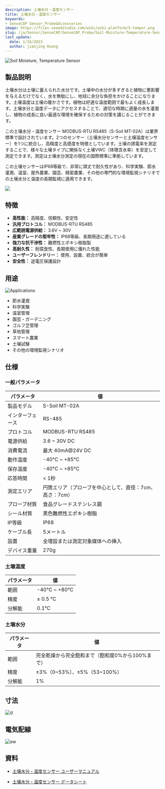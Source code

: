 ```yaml
---
description: 土壌水分・温度センサー
title: 土壌水分・温度センサー
keywords:
- SenseCAP Sensor_Probe&Accessories
image: https://files.seeedstudio.com/wiki/wiki-platform/S-tempor.png
slug: /ja/Sensor/SenseCAP/SenseCAP_Probe/Soil-Moisture-Temperature-Sensor
last_update:
  date: 1/16/2023
  author: jianjing Huang
---
```


![Soil Moisture, Temperature Sensor](https://files.seeedstudio.com/wiki/Soil_Moisture_Temperature_Sensor/101990668_2.png)

## 製品説明

土壌水分は土壌に蓄えられた水分です。土壌中の水分が多すぎると植物に悪影響を与えるだけでなく、水を無駄にし、地球に余分な負担をかけることになります。土壌温度は土壌の暖かさです。植物は好適な温度範囲で最もよく成長します。土壌水分と温度データにアクセスすることで、適切な時期に適量の水を灌漑し、植物の成長に良い最適な環境を確保するための対策を講じることができます。

この土壌水分・温度センサー MODBUS-RTU RS485（S-Soil MT-02A）は業界標準で設計されています。2つのセンサー（土壌水分センサーと土壌温度センサー）を1つに統合し、高精度と高感度を特徴としています。土壌の誘電率を測定することで、様々な土壌タイプに関係なく土壌VWC（体積含水率）を安定して測定できます。測定は土壌水分測定の現在の国際標準に準拠しています。

この土壌センサーはIP68等級で、非常に頑丈で耐久性があり、科学実験、節水灌漑、温室、屋外農業、園芸、精密農業、その他の専門的な環境監視シナリオでの土壌水分と温度の長期監視に適用できます。

[![](https://files.seeedstudio.com/wiki/Seeed-WiKi/docs/images/300px-Get_One_Now_Banner-ragular.png)](https://www.seeedstudio.com/RS485-Soil-Moisture-Temperature-Sensor-S-Soil-MT-02-p-4634.html)

## 特徴

* **高性能：** 高精度、信頼性、安定性
* **汎用プロトコル：** MODBUS-RTU RS485
* **広範囲電源供給：** 3.6V ~ 30V
* **産業グレードの堅牢性：** IP68等級、長期用途に適している
* **強力な抗干渉性：** 難燃性エポキシ樹脂製
* **高耐久性：** 耐腐食性、長期使用に優れた性能
* **ユーザーフレンドリー：** 使用、設置、統合が簡単
* **安全性：** 逆電圧保護設計

## 用途

![Applications](https://files.seeedstudio.com/wiki/Soil_Moisture_Temperature_Sensor/Applications.png)

* 節水灌漑
* 科学実験
* 温室管理
* 園芸・ガーデニング
* ゴルフ芝管理
* 草地管理
* スマート農業
* 土壌試験
* その他の環境監視シナリオ

## 仕様

### 一般パラメータ

| パラメータ | 値 |
|-----------|-------|
| 製品モデル | S-Soil MT-02A |
| インターフェース | RS-485 |
| プロトコル | MODBUS-RTU RS485 |
| 電源供給 | 3.6 ~ 30V DC |
| 消費電流 | 最大 40mA@24V DC |
| 動作温度 | -40℃ ~ +85℃ |
| 保存温度 | -40℃ ~ +85℃ |
| 応答時間 | < 1秒 |
| 測定エリア | 円筒エリア（プローブを中心として、直径：7cm、高さ：7cm） |
| プローブ材質 | 食品グレードステンレス鋼 |
| シール材質 | 黒色難燃性エポキシ樹脂 |
| IP等級 | IP68 |
| ケーブル長 | 5メートル |
| 設置 | 全埋設または測定対象媒体への挿入 |
| デバイス重量 | 270g |

### 土壌温度

| パラメータ | 値 |
|-----------|-------|
| 範囲 | -40℃ ~ +80℃ |
| 精度 | ± 0.5 ℃ |
| 分解能 | 0.1℃ |

### 土壌水分

| パラメータ | 値 |
|-----------|-------|
| 範囲 | 完全乾燥から完全飽和まで（飽和度0%から100%まで） |
| 精度 | ±3%（0~53%）、±5%（53~100%） |
| 分解能 | 1% |

## 寸法

![d](https://files.seeedstudio.com/wiki/Soil_Moisture_Temperature_Sensor/probe_dimensions.png)

## 電気配線

![ew](https://files.seeedstudio.com/wiki/Soil_Moisture_Temperature_Sensor/wiring_diagram.png)

## 資料

* [土壌水分・温度センサー ユーザーマニュアル](https://files.seeedstudio.com/wiki/Soil_Moisture_Temperature_Sensor/SoilMoisture&TemperatureSensorUserManual-S-SoilMT-02.pdf)

* [土壌水分・温度センサー データシート](https://files.seeedstudio.com/wiki/Soil_Moisture_Temperature_Sensor/RS485SoilMoisture&TemperatureSensor(S-SoilMT-02)-Datasheet.pdf)